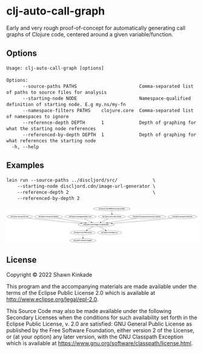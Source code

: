 # clj-auto-call-graph

Early and very rough proof-of-concept for automatically generating call graphs
of Clojure code, centered around a given variable/function.

## Options

```
Usage: clj-auto-call-graph [options]

Options:
      --source-paths PATHS                       Comma-separated list of paths to source files for analysis
      --starting-node NODE                       Namespace-qualified definition of starting node. E.g my.ns/my-fn
      --namespace-filters PATHS    clojure.core  Comma-separated list of namespaces to ignore
      --reference-depth DEPTH      1             Depth of graphing for what the starting node references
      --referenced-by-depth DEPTH  1             Depth of graphing for what references the starting node
  -h, --help
```

## Examples

```
lein run --source-paths ../discljord/src/             \
    --starting-node discljord.cdn/image-url-generator \
    --reference-depth 2                               \
    --referenced-by-depth 2
```

![](assets/discljord.cdn_image-url-generator.png)

## License

Copyright © 2022 Shawn Kinkade

This program and the accompanying materials are made available under the
terms of the Eclipse Public License 2.0 which is available at
http://www.eclipse.org/legal/epl-2.0.

This Source Code may also be made available under the following Secondary
Licenses when the conditions for such availability set forth in the Eclipse
Public License, v. 2.0 are satisfied: GNU General Public License as published by
the Free Software Foundation, either version 2 of the License, or (at your
option) any later version, with the GNU Classpath Exception which is available
at https://www.gnu.org/software/classpath/license.html.
